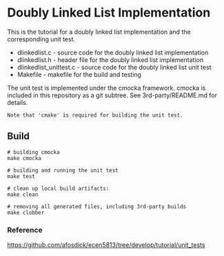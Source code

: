 # Doubly Linked List Implementation

This is the tutorial for a doubly linked list implementation and the corresponding unit test.

- dlinkedlist.c - source code for the doubly linked list implementation
- dlinkedlist.h - header file for the doubly linked list implementation
- dlinkedlist_unittest.c - source code for the doubly linked list unit test
- Makefile - makefile for the build and testing

The unit test is implemented under the cmocka framework. cmocka is included in this repository as a git subtree. See 3rd-party/README.md for details.

`Note that 'cmake' is required for building the unit test.`

## Build
    
    # building cmocka
    make cmocka

    # building and running the unit test
    make test

    # clean up local build artifacts:
    make clean

    # removing all generated files, including 3rd-party builds
    make clobber


  ### Reference
  https://github.com/afosdick/ecen5813/tree/develop/tutorial/unit_tests
